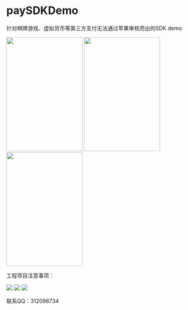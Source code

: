 # paySDKDemo
针对棋牌游戏、虚拟货币等第三方支付无法通过苹果审核而出的SDK demo



<img src="https://github.com/serinder/paySDKDemo/blob/master/UML/iTools%20Screen%20Shot%202016-09-09%2023.33.32.png" width=200px height=300px></img>
<img src="https://github.com/serinder/paySDKDemo/blob/master/UML/iTools%20Screen%20Shot%202016-09-09%2023.33.59.png" width=200px height=300px></img>
<img src="https://github.com/serinder/paySDKDemo/blob/master/UML/iTools%20Screen%20Shot%202017-09-09%2023.36.43.png" width=200px height=300px></img>


工程项目注意事项：



<img src="https://github.com/serinder/paySDKDemo/blob/master/UML/WechatIMG10.jpeg" ></img>
<img src="https://github.com/serinder/paySDKDemo/blob/master/UML/WechatIMG11.jpeg" ></img>
<img src="https://github.com/serinder/paySDKDemo/blob/master/UML/WechatIMG12.jpeg" ></img>


联系QQ：312098734
